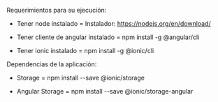 Requerimientos para su ejecución:

- Tener node instalado =   Instalador:  https://nodejs.org/en/download/


- Tener cliente de angular instalado  =   npm install -g @angular/cli


- Tener ionic instalado = npm install -g @ionic/cli



Dependencias de la aplicación:


- Storage = npm install --save @ionic/storage


- Angular Storage = npm install --save @ionic/storage-angular
